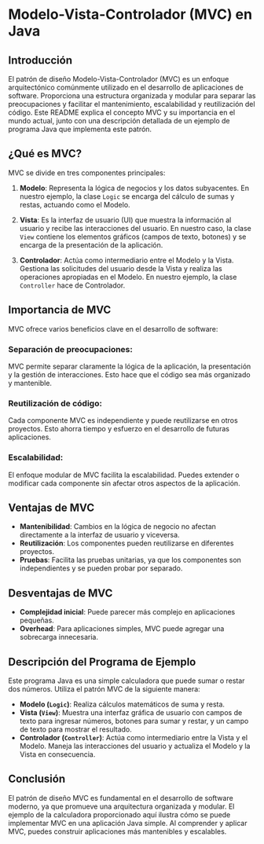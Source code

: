# Modelo-Vista-Controlador (MVC) en Java

## Introducción

El patrón de diseño Modelo-Vista-Controlador (MVC) es un enfoque arquitectónico comúnmente utilizado en el desarrollo de aplicaciones de software. Proporciona una estructura organizada y modular para separar las preocupaciones y facilitar el mantenimiento, escalabilidad y reutilización del código. Este README explica el concepto MVC y su importancia en el mundo actual, junto con una descripción detallada de un ejemplo de programa Java que implementa este patrón.

## ¿Qué es MVC?

MVC se divide en tres componentes principales:

1. **Modelo**: Representa la lógica de negocios y los datos subyacentes. En nuestro ejemplo, la clase `Logic` se encarga del cálculo de sumas y restas, actuando como el Modelo.

2. **Vista**: Es la interfaz de usuario (UI) que muestra la información al usuario y recibe las interacciones del usuario. En nuestro caso, la clase `View` contiene los elementos gráficos (campos de texto, botones) y se encarga de la presentación de la aplicación.

3. **Controlador**: Actúa como intermediario entre el Modelo y la Vista. Gestiona las solicitudes del usuario desde la Vista y realiza las operaciones apropiadas en el Modelo. En nuestro ejemplo, la clase `Controller` hace de Controlador.

## Importancia de MVC

MVC ofrece varios beneficios clave en el desarrollo de software:

### Separación de preocupaciones:

MVC permite separar claramente la lógica de la aplicación, la presentación y la gestión de interacciones. Esto hace que el código sea más organizado y mantenible.

### Reutilización de código:

Cada componente MVC es independiente y puede reutilizarse en otros proyectos. Esto ahorra tiempo y esfuerzo en el desarrollo de futuras aplicaciones.

### Escalabilidad:

El enfoque modular de MVC facilita la escalabilidad. Puedes extender o modificar cada componente sin afectar otros aspectos de la aplicación.

## Ventajas de MVC

- **Mantenibilidad**: Cambios en la lógica de negocio no afectan directamente a la interfaz de usuario y viceversa.
- **Reutilización**: Los componentes pueden reutilizarse en diferentes proyectos.
- **Pruebas**: Facilita las pruebas unitarias, ya que los componentes son independientes y se pueden probar por separado.

## Desventajas de MVC

- **Complejidad inicial**: Puede parecer más complejo en aplicaciones pequeñas.
- **Overhead**: Para aplicaciones simples, MVC puede agregar una sobrecarga innecesaria.

## Descripción del Programa de Ejemplo

Este programa Java es una simple calculadora que puede sumar o restar dos números. Utiliza el patrón MVC de la siguiente manera:

- **Modelo (`Logic`)**: Realiza cálculos matemáticos de suma y resta.
- **Vista (`View`)**: Muestra una interfaz gráfica de usuario con campos de texto para ingresar números, botones para sumar y restar, y un campo de texto para mostrar el resultado.
- **Controlador (`Controller`)**: Actúa como intermediario entre la Vista y el Modelo. Maneja las interacciones del usuario y actualiza el Modelo y la Vista en consecuencia.

## Conclusión

El patrón de diseño MVC es fundamental en el desarrollo de software moderno, ya que promueve una arquitectura organizada y modular. El ejemplo de la calculadora proporcionado aquí ilustra cómo se puede implementar MVC en una aplicación Java simple. Al comprender y aplicar MVC, puedes construir aplicaciones más mantenibles y escalables.
